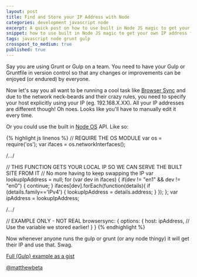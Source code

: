 ```yaml
---
layout: post
title: Find and Store your IP Address with Node
categories: development javascript node
excerpt: A quick post on how to use built in Node JS magic to get your own IP address for use in your grunt and gulpfile
snippet: how to use built in Node JS magic to get your own IP address for use in your grunt and gulpfile
tags: javascript node grunt gulp
crosspost_to_medium: true
published: true
---
```


<p class="lede">Say you are using Grunt or Gulp on a team. You need to have your Gulp or Gruntfile in version control so that any changes or improvements can be enjoyed (or endured) by everyone.</p>

Now let's say you all want to be running a cool task like [Browser Sync](//browsersync.io) and due to the network neck-beards and their crazy rules, you need to specify your host explicitly using your IP (eg. 192.168.X.XX). All your IP addresses are different though! Oh noes. Looks like you'll have to manually edit it every time.

Or you could use the built in [Node OS](//nodejs.org/api/os.html) API. Like so:

{% highlight js linenos %}
// REQUIRE THE OS MODULE
var os          = require('os');
var ifaces      = os.networkInterfaces();

/*...*/

// THIS FUNCTION GETS YOUR LOCAL IP SO WE CAN SERVE THE BUILT SITE FROM IT
// No more having to keep swapping the IP
var lookupIpAddress = null;
for (var dev in ifaces) {
    if(dev != "en1" && dev != "en0") {
        continue;
    }
    ifaces[dev].forEach(function(details){
        if (details.family=='IPv4') {
            lookupIpAddress = details.address;
        }
    });
};
var ipAddress   = lookupIpAddress;

/*...*/

// EXAMPLE ONLY - NOT REAL
browsersync: {
	options: {
		host: ipAddress, // Use the variable we stored earlier!
	}
}
{% endhighlight %}

Now whenever anyone runs the gulp or grunt (or any node thingy) it will get their IP and use that. Swag.

[Full (Gulp) example as a gist](//gist.github.com/matthewbeta/25a33958de7cf5a8145d)

<a href="http://twitter.com/matthewbeta" class="signature">@matthewbeta</a>

